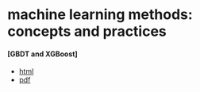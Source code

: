 # machine learning methods: concepts and practices

#### [GBDT and XGBoost]
- [html](http://htmlpreview.github.io/?https://github.com/zhouqp631/ml_practice/blob/master/ml_practice/GBDT_and_related/gbdt_xgboost.html)
- [pdf](https://github.com/zhouqp631/ml_practice/blob/master/ml_practice/GBDT_and_related/gbdt_xgboost.pdf)

